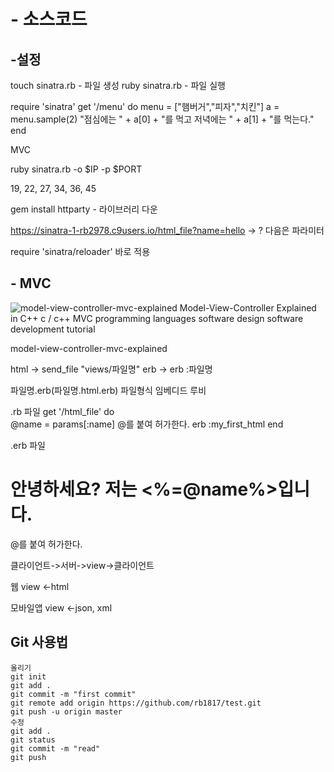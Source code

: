 # - 소스코드

## -설정

touch sinatra.rb - 파일 생성
ruby sinatra.rb - 파일 실행

require 'sinatra'
get '/menu' do 
    menu = ["햄버거","피자","치킨"]
    a = menu.sample(2)
    "점심에는 " + a[0] + "를 먹고 저녁에는 " + a[1] + "를 먹는다."
end

MVC 

ruby sinatra.rb -o $IP -p $PORT 

19, 22, 27, 34, 36, 45

gem install httparty - 라이브러리 다운

https://sinatra-1-rb2978.c9users.io/html_file?name=hello -> ? 다음은 파라미터

require 'sinatra/reloader' 바로 적용

## - MVC

![model-view-controller-mvc-explained Model-View-Controller Explained in C++ c / c++ MVC programming languages software design software development tutorial ](https://helloacm.com/wp-content/uploads/2017/01/model-view-controller-mvc-explained.jpg)

model-view-controller-mvc-explained



html -> send_file "views/파일명"
erb -> erb :파일명

파일명.erb(파일명.html.erb) 파일형식 임베디드 루비


.rb 파일
get '/html_file' do    
@name = params[:name]    @를 붙여 허가한다.
erb :my_first_html
end


.erb 파일 
<html>        
<head></head>        
<body>            
<h1>안녕하세요? 저는 <%=@name%>입니다.</h1>   @를 붙여 허가한다.
</body>
</html>

클라이언트->서버->view->클라이언트

웹 view <-html

모바일앱  view <-json, xml



## Git 사용법

```
올리기
git init
git add .
git commit -m "first commit"
git remote add origin https://github.com/rb1817/test.git
git push -u origin master
수정
git add .
git status
git commit -m "read"
git push
```



